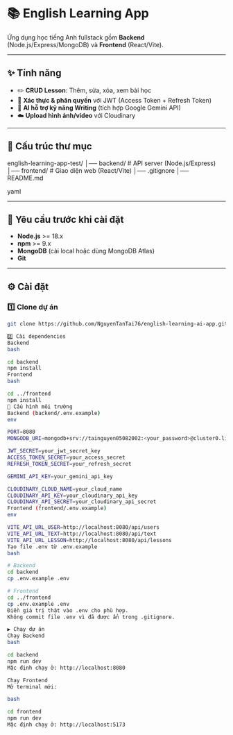 # 📚 English Learning App

Ứng dụng học tiếng Anh fullstack gồm **Backend** (Node.js/Express/MongoDB) và **Frontend** (React/Vite).

---

## ✨ Tính năng

- ✏️ **CRUD Lesson**: Thêm, sửa, xóa, xem bài học
- 🔐 **Xác thực & phân quyền** với JWT (Access Token + Refresh Token)
- 🤖 **AI hỗ trợ kỹ năng Writing** (tích hợp Google Gemini API)
- ☁️ **Upload hình ảnh/video** với Cloudinary

---

## 📂 Cấu trúc thư mục

english-learning-app-test/
│── backend/ # API server (Node.js/Express)
│── frontend/ # Giao diện web (React/Vite)
│── .gitignore
│── README.md

yaml

---

## 🚀 Yêu cầu trước khi cài đặt

- **Node.js** >= 18.x
- **npm** >= 9.x
- **MongoDB** (cài local hoặc dùng MongoDB Atlas)
- **Git**

---

## ⚙️ Cài đặt

### 1️⃣ Clone dự án

```bash
git clone https://github.com/NguyenTanTai76/english-learning-ai-app.git

2️⃣ Cài dependencies
Backend
bash

cd backend
npm install
Frontend
bash

cd ../frontend
npm install
📄 Cấu hình môi trường
Backend (backend/.env.example)
env

PORT=8080
MONGODB_URI=mongodb+srv://tainguyen05082002:<your_password>@cluster0.linqn01.mongodb.net/english-learning-ai-app?retryWrites=true&w=majority&appName=Cluster0

JWT_SECRET=your_jwt_secret_key
ACCESS_TOKEN_SECRET=your_access_secret
REFRESH_TOKEN_SECRET=your_refresh_secret

GEMINI_API_KEY=your_gemini_api_key

CLOUDINARY_CLOUD_NAME=your_cloud_name
CLOUDINARY_API_KEY=your_cloudinary_api_key
CLOUDINARY_API_SECRET=your_cloudinary_api_secret
Frontend (frontend/.env.example)
env

VITE_API_URL_USER=http://localhost:8080/api/users
VITE_API_URL_TEXT=http://localhost:8080/api/text
VITE_API_URL_LESSON=http://localhost:8080/api/lessons
Tạo file .env từ .env.example
bash

# Backend
cd backend
cp .env.example .env

# Frontend
cd ../frontend
cp .env.example .env
Điền giá trị thật vào .env cho phù hợp.
Không commit file .env vì đã được ẩn trong .gitignore.

▶️ Chạy dự án
Chạy Backend
bash

cd backend
npm run dev
Mặc định chạy ở: http://localhost:8080

Chạy Frontend
Mở terminal mới:

bash

cd frontend
npm run dev
Mặc định chạy ở: http://localhost:5173
```
